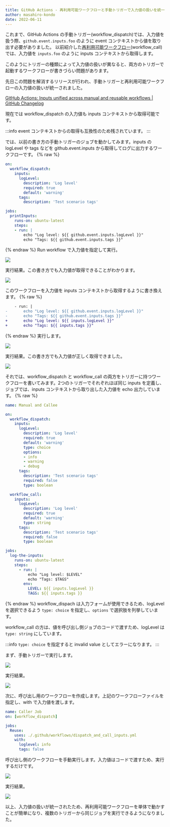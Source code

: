 ```yaml
---
title: GitHub Actions - 再利用可能ワークフローと手動トリガーで入力値の扱いを統一
author: masahiro-kondo
date: 2022-06-11
---
```


これまで、GitHub Actions の手動トリガー(workflow_dispatch)では、入力値を扱う際、`github.event.inputs.foo` のように event コンテキストから値を取り出す必要がありました。
以前紹介した[再利用可能ワークフロー](/blogs/2022/03/08/github-actions-reuse-workflows/)(workflow_call)では、入力値を `inputs.foo` のように inputs コンテキストから取得します。

このようにトリガーの種類によって入力値の扱いが異なると、両方のトリガーで起動するワークフローが書きづらい問題があります。

先日この問題を解消するリリースが行われ、手動トリガーと再利用可能ワークフローの入力値の扱いが統一されました。

[GitHub Actions&#058; Inputs unified across manual and reusable workflows | GitHub Changelog](https://github.blog/changelog/2022-06-10-github-actions-inputs-unified-across-manual-and-reusable-workflows/)

現在では workflow_dispatch の入力値も inputs コンテキストから取得可能です。

:::info
event コンテキストからの取得も互換性のため残されています。
:::

では、以前の書き方の手動トリガーのジョブを動かしてみます。inputs の logLevel や tags などを github.event.inputs から取得してログに出力するワークフローです。
{% raw %}
```yaml
on: 
  workflow_dispatch:
    inputs:
      logLevel:
        description: 'Log level'     
        required: true
        default: 'warning'
      tags:
        description: 'Test scenario tags'

jobs:
  printInputs:
    runs-on: ubuntu-latest
    steps:
    - run: |
        echo "Log level: ${{ github.event.inputs.logLevel }}"
        echo "Tags: ${{ github.event.inputs.tags }}" 
```
{% endraw %}
Run workflow で入力値を指定して実行。

![](https://i.gyazo.com/b9c79355aa1856f12e2966bdf6c4a44e.png)

実行結果。この書き方でも入力値が取得できることがわかります。

![](https://i.gyazo.com/fce67782d676d0933ed95e4e60c46dad.png)

このワークフローを入力値を inputs コンテキストから取得するように書き換えます。
{% raw %}
```diff
    - run: |
-       echo "Log level: ${{ github.event.inputs.logLevel }}"
-       echo "Tags: ${{ github.event.inputs.tags }}" 
+       echo "Log level: ${{ inputs.logLevel }}"
+       echo "Tags: ${{ inputs.tags }}" 
```
{% endraw %}
実行します。

![](https://i.gyazo.com/8fd4a699de9c1b2b9e9eecea3d419390.png)

実行結果。この書き方でも入力値が正しく取得できました。

![](https://i.gyazo.com/9b0b43cb2f4b72d34d4f4089b3436ef1.png)

それでは、workflow_dispatch と workflow_call の両方をトリガーに持つワークフローを書いてみます。2つのトリガーでそれぞれほぼ同じ inputs を定義し、ジョブでは、inputs コンテキストから取り出した入力値を echo 出力しています。
{% raw %}
```yaml
name: Manual and Callee

on:
  workflow_dispatch:
    inputs:
      logLevel:
        description: 'Log level'
        required: true
        default: 'warning'
        type: choice
        options:
        - info
        - warning
        - debug
      tags:
        description: 'Test scenario tags'
        required: false
        type: boolean

  workflow_call:
    inputs:
      logLevel:
        description: 'Log level'
        required: true
        default: 'warning'
        type: string
      tags:
        description: 'Test scenario tags'
        required: false
        type: boolean

jobs:
  log-the-inputs:
    runs-on: ubuntu-latest
    steps:
      - run: |
          echo "Log level: $LEVEL"
          echo "Tags: $TAGS"
        env:
          LEVEL: ${{ inputs.logLevel }}
          TAGS: ${{ inputs.tags }}
```
{% endraw %}
workflow_dispach は入力フォームが使用できるため、logLevel を選択できるよう `type: choice` を指定し、`options` で選択肢を列挙しています。

workflow_call の方は、値を呼び出し側ジョブのコードで渡すため、logLevel は `type: string` にしています。

:::info
`type: choice` を指定すると invalid value としてエラーになります。
:::


まず、手動トリガーで実行します。

![](https://i.gyazo.com/f88da54e7ead3dcf6b45a0d2818e10e1.png)

実行結果。

![](https://i.gyazo.com/c2828fc2f1462f4fa9faf8ac36e9340e.png)


次に、呼び出し用のワークフローを作成します。上記のワークフローファイルを指定し、with で入力値を渡します。

```yaml
name: Caller Job
on: [workflow_dispatch]

jobs:
  Reuse:
    uses: ./.github/workflows/dispatch_and_call_inputs.yml
    with:
      loglevel: info
      tags: false
```

呼び出し側のワークフローを手動実行します。入力値はコードで渡すため、実行するだけです。

![](https://i.gyazo.com/a59ce549af6575374995427aed5f9fe4.png)

実行結果。

![](https://i.gyazo.com/865756108c41e9d090bba8c25bca3784.png)


以上、入力値の扱いが統一されたため、再利用可能ワークフローを単体で動かすことが簡単になり、複数のトリガーから同じジョブを実行できるようになりました。
